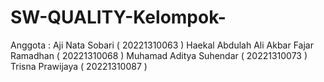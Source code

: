 # SW-QUALITY-Kelompok-
Anggota : Aji Nata Sobari ( 20221310063 )
          Haekal Abdulah Ali Akbar Fajar Ramadhan ( 20221310068 )
          Muhamad Aditya Suhendar ( 20221310073 )
          Trisna Prawijaya ( 20221310087 )
